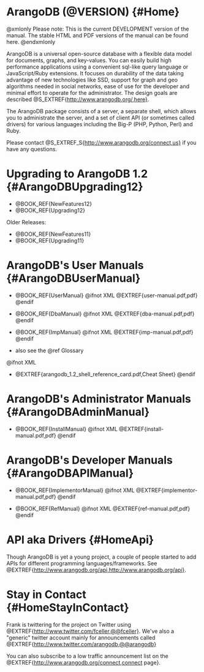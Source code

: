 ArangoDB (@VERSION) {#Home}
===========================

@xmlonly
Please note: This is the current DEVELOPMENT version of the manual.  The stable
HTML and PDF versions of the manual can be found 
<ulink url="http://www.arangodb.org/manuals">here</ulink>.
@endxmlonly

ArangoDB is a universal open-source database with a flexible data model for
documents, graphs, and key-values. You can easily build high performance
applications using a convenient sql-like query language or JavaScript/Ruby
extensions.  It focuses on durability of the data taking advantage of new
technologies like SSD, support for graph and geo algorithms needed in social
networks, ease of use for the developer and minimal effort to operate for the
administrator. The design goals are described @S_EXTREF{http://www.arangodb.org/,here}.

The ArangoDB package consists of a server, a separate shell, which allows you to
administrate the server, and a set of client API (or sometimes called drivers)
for various languages including the Big-P (PHP, Python, Perl) and Ruby.

Please contact @S_EXTREF_S{http://www.arangodb.org/connect,us} if you have any
questions.

Upgrading to ArangoDB 1.2 {#ArangoDBUpgrading12}
================================================

- @BOOK_REF{NewFeatures12}
- @BOOK_REF{Upgrading12}

Older Releases:

- @BOOK_REF{NewFeatures11}
- @BOOK_REF{Upgrading11}

ArangoDB's User Manuals {#ArangoDBUserManual}
=============================================

- @BOOK_REF{UserManual} @ifnot XML @EXTREF{user-manual.pdf,pdf} @endif

- @BOOK_REF{DbaManual} @ifnot XML @EXTREF{dba-manual.pdf,pdf} @endif

- @BOOK_REF{ImpManual} @ifnot XML @EXTREF{imp-manual.pdf,pdf} @endif

- also see the @ref Glossary

@ifnot XML 
- @EXTREF{arangodb_1.2_shell_reference_card.pdf,Cheat Sheet} 
@endif

ArangoDB's Administrator Manuals {#ArangoDBAdminManual}
=======================================================

- @BOOK_REF{InstallManual} @ifnot XML @EXTREF{install-manual.pdf,pdf} @endif

ArangoDB's Developer Manuals {#ArangoDBAPIManual}
=================================================

- @BOOK_REF{ImplementorManual} @ifnot XML @EXTREF{implementor-manual.pdf,pdf} @endif

- @BOOK_REF{RefManual} @ifnot XML @EXTREF{ref-manual.pdf,pdf} @endif

API aka Drivers {#HomeApi}
==========================

Though ArangoDB is yet a young project, a couple of people started to
add APIs for different programming languages/frameworks. See
@EXTREF{http://www.arangodb.org/api,http://www.arangodb.org/api}.

Stay in Contact {#HomeStayInContact}
====================================

Frank is twittering for the project on Twitter using
@EXTREF{http://www.twitter.com/fceller,@@fceller}. We've also a
"generic" twitter account mainly for announcements called
@EXTREF{http://www.twitter.com/arangodb,@@arangodb}

You can also subscribe to a low traffic announcement list on the
@EXTREF{http://www.arangodb.org/connect,connect page}.

